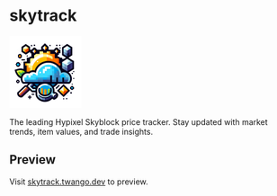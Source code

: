 # skytrack
<img src="./logo.png" width="128px" alt="Skytrack Logo"/>

The leading Hypixel Skyblock price tracker. Stay updated with market trends, item values, and trade insights.

## Preview
Visit [skytrack.twango.dev](https://skytrack.twango.dev) to preview.

